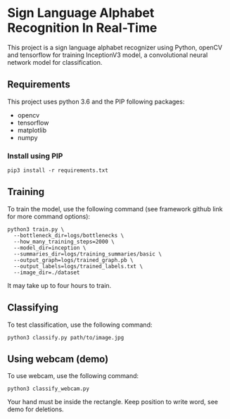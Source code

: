 # Sign Language Alphabet Recognition In Real-Time


This project is a sign language alphabet recognizer using Python, openCV and tensorflow for training InceptionV3 model, a convolutional neural network model for classification.

## Requirements

This project uses python 3.6 and the PIP following packages:
* opencv
* tensorflow
* matplotlib
* numpy

### Install using PIP
```
pip3 install -r requirements.txt
```
## Training

To train the model, use the following command (see framework github link for more command options):
```
python3 train.py \
  --bottleneck_dir=logs/bottlenecks \
  --how_many_training_steps=2000 \
  --model_dir=inception \
  --summaries_dir=logs/training_summaries/basic \
  --output_graph=logs/trained_graph.pb \
  --output_labels=logs/trained_labels.txt \
  --image_dir=./dataset
```
  It may take up to four hours to train.

## Classifying

To test classification, use the following command:
```
python3 classify.py path/to/image.jpg
```

## Using webcam (demo)

To use webcam, use the following command:
```
python3 classify_webcam.py
```
Your hand must be inside the rectangle. Keep position to write word, see demo for deletions.
